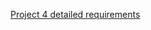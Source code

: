 [Project 4 detailed requirements](<../../../../../../NO NAME/CMSC 350 Data Structures and Analysis/Project 4.pdf>)